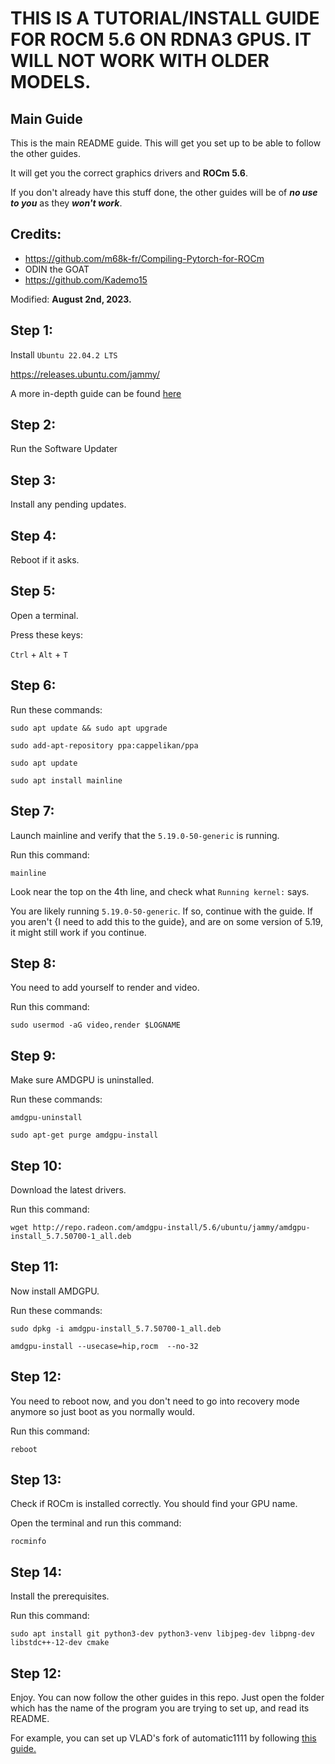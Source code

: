 # THIS IS A TUTORIAL/INSTALL GUIDE FOR ROCM 5.6 ON RDNA3 GPUS. IT WILL NOT WORK WITH OLDER MODELS.
## Main Guide
This is the main README guide. This will get you set up to be able to follow the other guides.

It will get you the correct graphics drivers and **ROCm 5.6**.

If you don't already have this stuff done, the other guides will be of ***no use to you*** as they ***won't work***.

## Credits:
- https://github.com/m68k-fr/Compiling-Pytorch-for-ROCm
- ODIN the GOAT
- https://github.com/Kademo15

Modified: **August 2nd, 2023.**

## Step 1:
Install `Ubuntu 22.04.2 LTS`

https://releases.ubuntu.com/jammy/

A more in-depth guide can be found [here](/Ubuntu-From-Windows-10/)

## Step 2:
Run the Software Updater

## Step 3:
Install any pending updates.

## Step 4:
Reboot if it asks.

## Step 5:
Open a terminal.

Press these keys:

`Ctrl` + `Alt` + `T`

## Step 6:
Run these commands:

`sudo apt update && sudo apt upgrade`

`sudo add-apt-repository ppa:cappelikan/ppa`

`sudo apt update`

`sudo apt install mainline`

## Step 7:
Launch mainline and verify that the `5.19.0-50-generic` is running.

Run this command:

`mainline`

Look near the top on the 4th line, and check what `Running kernel:` says.

You are likely running `5.19.0-50-generic`. If so, continue with the guide. If you aren't {I need to add this to the guide}, and are on some version of 5.19, it might still work if you continue.

## Step 8:
You need to add yourself to render and video.

Run this command:

`sudo usermod -aG video,render $LOGNAME`

## Step 9:
Make sure AMDGPU is uninstalled.

Run these commands:

`amdgpu-uninstall`

`sudo apt-get purge amdgpu-install`

## Step 10:
Download the latest drivers.

Run this command:

`wget http://repo.radeon.com/amdgpu-install/5.6/ubuntu/jammy/amdgpu-install_5.7.50700-1_all.deb`

## Step 11:
Now install AMDGPU.

Run these commands:

`sudo dpkg -i amdgpu-install_5.7.50700-1_all.deb`

`amdgpu-install --usecase=hip,rocm  --no-32`

## Step 12:
You need to reboot now, and you don't need to go into recovery mode anymore so just boot as you normally would.

Run this command:

`reboot`

## Step 13:
Check if ROCm is installed correctly. You should find your GPU name.

Open the terminal and run this command:

`rocminfo`

## Step 14:
Install the prerequisites.

Run this command:

`sudo apt install git python3-dev python3-venv libjpeg-dev libpng-dev libstdc++-12-dev cmake`

## Step 12:
Enjoy. You can now follow the other guides in this repo. Just open the folder which has the name of the program you are trying to set up, and read its README.

For example, you can set up VLAD's fork of automatic1111 by following [this guide.](https://github.com/xzuyn/ROCm-Guides/tree/main/VLAD_SD.Next)
